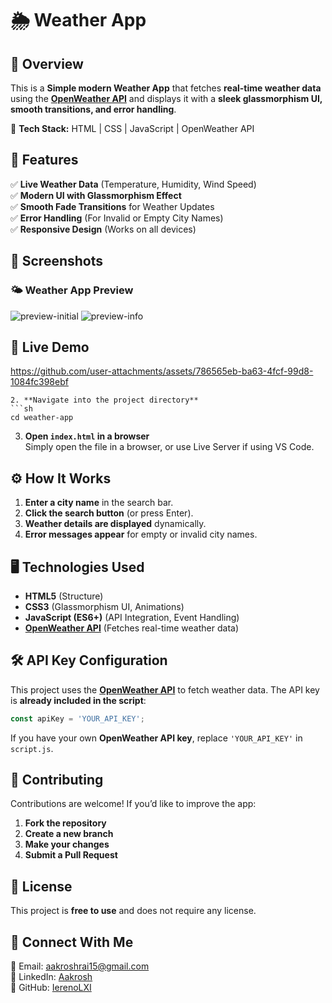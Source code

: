 # 🌦️ Weather App

## 📌 Overview
This is a **Simple modern Weather App** that fetches **real-time weather data** using the **[OpenWeather API](https://openweathermap.org/)** and displays it with a **sleek glassmorphism UI, smooth transitions, and error handling**.  

🚀 **Tech Stack:** HTML | CSS | JavaScript | OpenWeather API  

## 🎯 Features
✅ **Live Weather Data** (Temperature, Humidity, Wind Speed)  
✅ **Modern UI with Glassmorphism Effect**  
✅ **Smooth Fade Transitions** for Weather Updates  
✅ **Error Handling** (For Invalid or Empty City Names)  
✅ **Responsive Design** (Works on all devices)  

## 🎨 Screenshots
### 🌤️ Weather App Preview
![preview-initial](https://github.com/user-attachments/assets/76f59bbe-1ffb-492a-8a8d-2f85fdaf5d1d)
![preview-info](https://github.com/user-attachments/assets/e04be5f1-f585-418d-b59f-d38de29515f2)

  

## 🚀 Live Demo
https://github.com/user-attachments/assets/786565eb-ba63-4fcf-99d8-1084fc398ebf

   ```
2. **Navigate into the project directory**
   ```sh
   cd weather-app
   ```
3. **Open `index.html` in a browser**  
   Simply open the file in a browser, or use Live Server if using VS Code.

## ⚙️ How It Works
1. **Enter a city name** in the search bar.
2. **Click the search button** (or press Enter).
3. **Weather details are displayed** dynamically.
4. **Error messages appear** for empty or invalid city names.

## 🖥️ Technologies Used
- **HTML5** (Structure)
- **CSS3** (Glassmorphism UI, Animations)
- **JavaScript (ES6+)** (API Integration, Event Handling)
- **[OpenWeather API](https://openweathermap.org/)** (Fetches real-time weather data)

## 🛠️ API Key Configuration
This project uses the **[OpenWeather API](https://openweathermap.org/)** to fetch weather data. The API key is **already included in the script**:
```js
const apiKey = 'YOUR_API_KEY';
```
If you have your own **OpenWeather API key**, replace `'YOUR_API_KEY'` in `script.js`.

## 📌 Contributing
Contributions are welcome! If you’d like to improve the app:  
1. **Fork the repository**  
2. **Create a new branch**  
3. **Make your changes**  
4. **Submit a Pull Request**

## 🐝 License
This project is **free to use** and does not require any license.  

## 🤝 Connect With Me
📧 Email: aakroshrai15@gmail.com  
🔗 LinkedIn: [Aakrosh](https://www.linkedin.com/in/aakrosh-rai-7332b7314/)  
📂 GitHub: [IerenoLXI](https://github.com/IerenoLXI)

